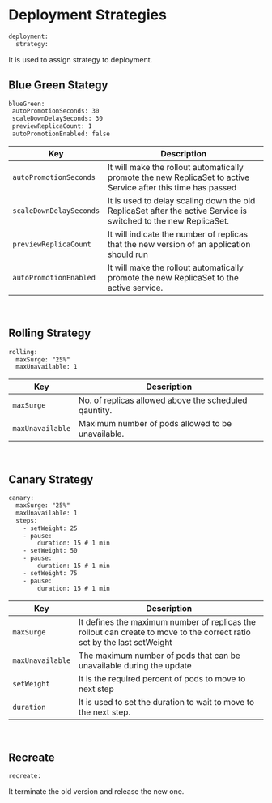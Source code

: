 # Deployment Strategies
```html
deployment:
  strategy:
  ```
It is used to assign strategy to deployment.
<br />
 
  
 ## Blue Green Stategy
 ```html
blueGreen:
  autoPromotionSeconds: 30
  scaleDownDelaySeconds: 30
  previewReplicaCount: 1
  autoPromotionEnabled: false
```

Key   | Description
------|------
`autoPromotionSeconds` | It will make the rollout automatically promote the new ReplicaSet to active Service after this time has passed
`scaleDownDelaySeconds` | It is used to delay scaling down the old ReplicaSet after the active Service is switched to the new ReplicaSet.
`previewReplicaCount` | It will indicate the number of replicas that the new version of an application should run
`autoPromotionEnabled` | It will make the rollout automatically promote the new ReplicaSet to the active service.

<br />

## Rolling Strategy
```html
rolling:
  maxSurge: "25%"
  maxUnavailable: 1
```

Key   | Description
------|------
`maxSurge` | No. of replicas allowed above the scheduled qauntity.
`maxUnavailable`| Maximum number of pods allowed to be unavailable.

<br />

## Canary Strategy
```html
canary:
  maxSurge: "25%"
  maxUnavailable: 1
  steps:
    - setWeight: 25
    - pause:
        duration: 15 # 1 min
    - setWeight: 50
    - pause:
        duration: 15 # 1 min
    - setWeight: 75
    - pause:
        duration: 15 # 1 min
```

Key   | Description
------|------
`maxSurge` | It defines the maximum number of replicas the rollout can create to move to the correct ratio set by the last setWeight
`maxUnavailable` | The maximum number of pods that can be unavailable during the update
`setWeight` | It is the required percent of pods to move to next step
`duration` | It is used to set the duration to wait to move to the next step.

<br />

## Recreate 
```html 
recreate: 
```
It terminate the old version and release the new one.




